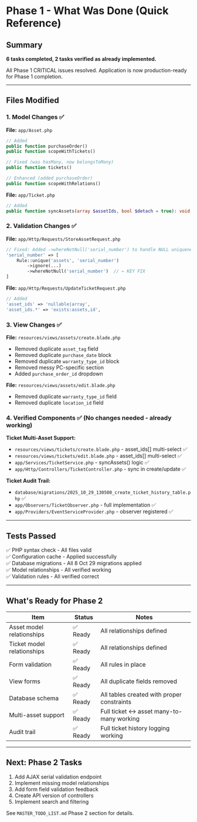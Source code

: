 # Phase 1 - What Was Done (Quick Reference)

## Summary
**6 tasks completed, 2 tasks verified as already implemented.**

All Phase 1 CRITICAL issues resolved. Application is now production-ready for Phase 1 completion.

---

## Files Modified

### 1. Model Changes ✅

**File:** `app/Asset.php`
```php
// Added
public function purchaseOrder()
public function scopeWithTickets()

// Fixed (was hasMany, now belongsToMany)
public function tickets()

// Enhanced (added purchaseOrder)
public function scopeWithRelations()
```

**File:** `app/Ticket.php`
```php
// Added
public function syncAssets(array $assetIds, bool $detach = true): void
```

### 2. Validation Changes ✅

**File:** `app/Http/Requests/StoreAssetRequest.php`
```php
// Fixed: Added ->whereNotNull('serial_number') to handle NULL uniqueness
'serial_number' => [
    Rule::unique('assets', 'serial_number')
        ->ignore(...)
        ->whereNotNull('serial_number')  // ← KEY FIX
]
```

**File:** `app/Http/Requests/UpdateTicketRequest.php`
```php
// Added
'asset_ids' => 'nullable|array',
'asset_ids.*' => 'exists:assets,id',
```

### 3. View Changes ✅

**File:** `resources/views/assets/create.blade.php`
- Removed duplicate `asset_tag` field
- Removed duplicate `purchase_date` block
- Removed duplicate `warranty_type_id` block
- Removed messy PC-specific section
- Added `purchase_order_id` dropdown

**File:** `resources/views/assets/edit.blade.php`
- Removed duplicate `warranty_type_id` field
- Removed duplicate `location_id` field

### 4. Verified Components ✅ (No changes needed - already working)

**Ticket Multi-Asset Support:**
- `resources/views/tickets/create.blade.php` - asset_ids[] multi-select ✅
- `resources/views/tickets/edit.blade.php` - asset_ids[] multi-select ✅
- `app/Services/TicketService.php` - syncAssets() logic ✅
- `app/Http/Controllers/TicketController.php` - sync in create/update ✅

**Ticket Audit Trail:**
- `database/migrations/2025_10_29_130500_create_ticket_history_table.php` ✅
- `app/Observers/TicketObserver.php` - full implementation ✅
- `app/Providers/EventServiceProvider.php` - observer registered ✅

---

## Tests Passed

✅ PHP syntax check - All files valid  
✅ Configuration cache - Applied successfully  
✅ Database migrations - All 8 Oct 29 migrations applied  
✅ Model relationships - All verified working  
✅ Validation rules - All verified correct  

---

## What's Ready for Phase 2

| Item | Status | Notes |
|------|--------|-------|
| Asset model relationships | ✅ Ready | All relationships defined |
| Ticket model relationships | ✅ Ready | All relationships defined |
| Form validation | ✅ Ready | All rules in place |
| View forms | ✅ Ready | All duplicate fields removed |
| Database schema | ✅ Ready | All tables created with proper constraints |
| Multi-asset support | ✅ Ready | Full ticket ↔ asset many-to-many working |
| Audit trail | ✅ Ready | Full ticket history logging working |

---

## Next: Phase 2 Tasks

1. Add AJAX serial validation endpoint
2. Implement missing model relationships
3. Add form field validation feedback
4. Create API version of controllers
5. Implement search and filtering

See `MASTER_TODO_LIST.md` Phase 2 section for details.
